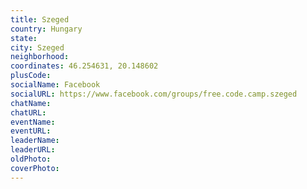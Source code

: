 ```yaml
---
title: Szeged
country: Hungary
state: 
city: Szeged
neighborhood: 
coordinates: 46.254631, 20.148602
plusCode:
socialName: Facebook
socialURL: https://www.facebook.com/groups/free.code.camp.szeged
chatName:
chatURL:
eventName:
eventURL:
leaderName:
leaderURL:
oldPhoto: 
coverPhoto:
---
```

